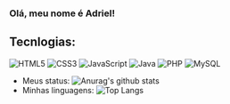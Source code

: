 ### Olá, meu nome é Adriel!
## Tecnlogias:
![HTML5](https://img.shields.io/badge/-HTML5-%23E44D27?style=flat-square&logo=html5&logoColor=ffffff)
![CSS3](https://img.shields.io/badge/-CSS3-%2300BFFF?style=flat-square&logo=CSS3&logoColor=ffffff)
![JavaScript](https://img.shields.io/badge/-JavaScript-%23FFC500?style=flat-square&logo=javascript&logoColor=ffffff)
![Java](https://img.shields.io/badge/-Java-%23FF0000?style=flat-square&logo=Java&logoColor=ffffff)
![PHP](https://img.shields.io/badge/-PHP-%236495ED?style=flat-square&logo=PHP&logoColor=ffffff)
![MySQL](https://img.shields.io/badge/-MySQL-%234169E1?style=flat-square&logo=MySQL&logoColor=ffffff)
- Meus status:
![Anurag's github stats](https://github-readme-stats.vercel.app/api?username=AdrielCavalcante&show_icons=true&theme=radical)
- Minhas linguagens:
![Top Langs](https://github-readme-stats.vercel.app/api/top-langs/?username=AdrielCavalcante&layout=compact&hide=Hack&show_icons=true)
